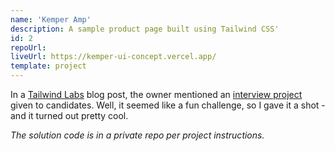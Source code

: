 ```yaml
---
name: 'Kemper Amp'
description: A sample product page built using Tailwind CSS'
id: 2
repoUrl:
liveUrl: https://kemper-ui-concept.vercel.app/
template: project
---
```


In a [Tailwind Labs](https://github.com/tailwindlabs) blog post, the owner
mentioned an [interview
project](https://github.com/adamwathan/tailwind-take-home-project) given to
candidates. Well, it seemed like a fun challenge, so I gave it a shot - and it
turned out pretty cool.

_The solution code is in a private repo per project instructions._

<!-- more -->
